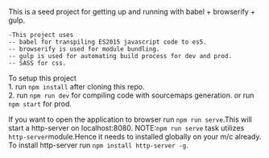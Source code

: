 This is a seed project for getting up and running with babel + browserify + gulp.

    -This project uses
    -- babel for transpiling ES2015 javascript code to es5.
    -- browserify is used for module bundling.
    -- gulp is used for automating build process for dev and prod. 
    -- SASS for css.

To setup this project<br>
    1. run `npm install` after cloning this repo.<br>
    2. run `npm run dev` for compiling code with sourcemaps generation. or run `npm start` for prod.

If you want to open the application to browser run `npm run serve`.This will start a http-server on localhost:8080.
NOTE:`npm run serve` task utilizes `http-server`module.Hence it needs to installed globally on your m/c already.
To install http-server run `npm install http-server -g`.
